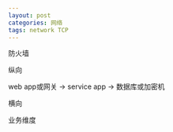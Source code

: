 ```yaml
---
layout: post
categories: 网络
tags: network TCP
---
```




防火墙

纵向

web app或网关 -> service app -> 数据库或加密机

横向

业务维度